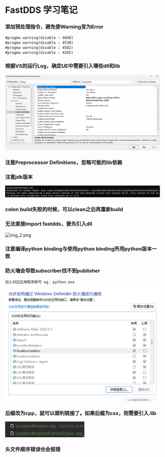 # FastDDS 学习笔记

### 添加预处理指令，避免使Warning变为Error
    #pragma warning(disable : 4668)
    #pragma warning(disable : 4530)
    #pragma warning(disable : 4582)
    #pragma warning(disable : 4265)
### 根据VS的运行Log，确定UE中需要引入哪些dll和lib
![img.png](img.png)

### 注意Preprocessor Definitions，忽略可能的lib依赖

### 注意jdk版本
![img_1.png](img_1.png)

### colon build失败的时候，可以clean之后再重新build

### 无法直接import fastdds，要先引入dll
![img_2.png](img_2.png)

### 注意编译python binding与使用python binding所用python版本一致

### 防火墙会导致subscriber找不到publisher
    加入对应应用程序即可 eg. python.exe
![img_3.png](img_3.png)

### 后缀改为cpp，就可以顺利链接了。如果后缀为cxx，则需要引入.lib
![img_4.png](img_4.png)

### 头文件顺序错误也会报错